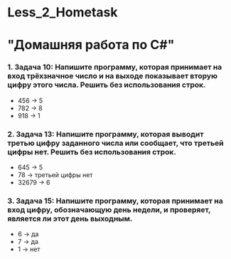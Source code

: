 # Less_2_Hometask
# "Домашняя работа по C#"

### 1. Задача 10: Напишите программу, которая принимает на вход трёхзначное число и на выходе показывает вторую цифру этого числа. Решить без использования строк.

* 456 -> 5
* 782 -> 8
* 918 -> 1

### 2. Задача 13: Напишите программу, которая выводит третью цифру заданного числа или сообщает, что третьей цифры нет. Решить без использования строк.

* 645 -> 5
* 78 -> третьей цифры нет
* 32679 -> 6

### 3. Задача 15:  Напишите программу, которая принимает на вход цифру, обозначающую день недели, и проверяет, является ли этот день выходным.

* 6 -> да
* 7 -> да
* 1 -> нет
